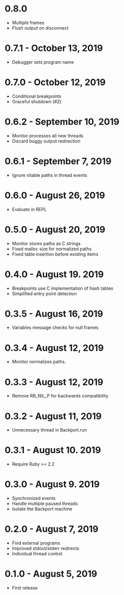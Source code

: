 # 0.8.0
- Multiple frames
- Flush output on disconnect

# 0.7.1 - October 13, 2019
- Debugger sets program name

# 0.7.0 - October 12, 2019
- Conditional breakpoints
- Graceful shutdown (#2)

# 0.6.2 - September 10, 2019
- Monitor processes all new threads
- Discard buggy output redirection

# 0.6.1 - September 7, 2019
- Ignore nilable paths in thread events

# 0.6.0 - August 26, 2019
- Evaluate in REPL

# 0.5.0 - August 20, 2019
- Monitor stores paths as C strings
- Fixed malloc size for normalized paths
- Fixed table insertion before existing items

# 0.4.0 - August 19. 2019
- Breakpoints use C implementation of hash tables
- Simplified entry point detection

# 0.3.5 - August 16, 2019
- Variables message checks for null frames

# 0.3.4 - August 12, 2019
- Monitor normalizes paths.

# 0.3.3 - August 12, 2019
- Remove RB_NIL_P for backwards compatibility

# 0.3.2 - August 11, 2019
- Unnecessary thread in Backport.run

# 0.3.1 - August 10. 2019
- Require Ruby >= 2.2

# 0.3.0 - August 9. 2019
- Synchronized events
- Handle multiple paused threads
- Isolate the Backport machine

# 0.2.0 - August 7, 2019
- Find external programs
- Improved stdout/stderr redirects
- Individual thread control

# 0.1.0 - August 5, 2019
- First release
